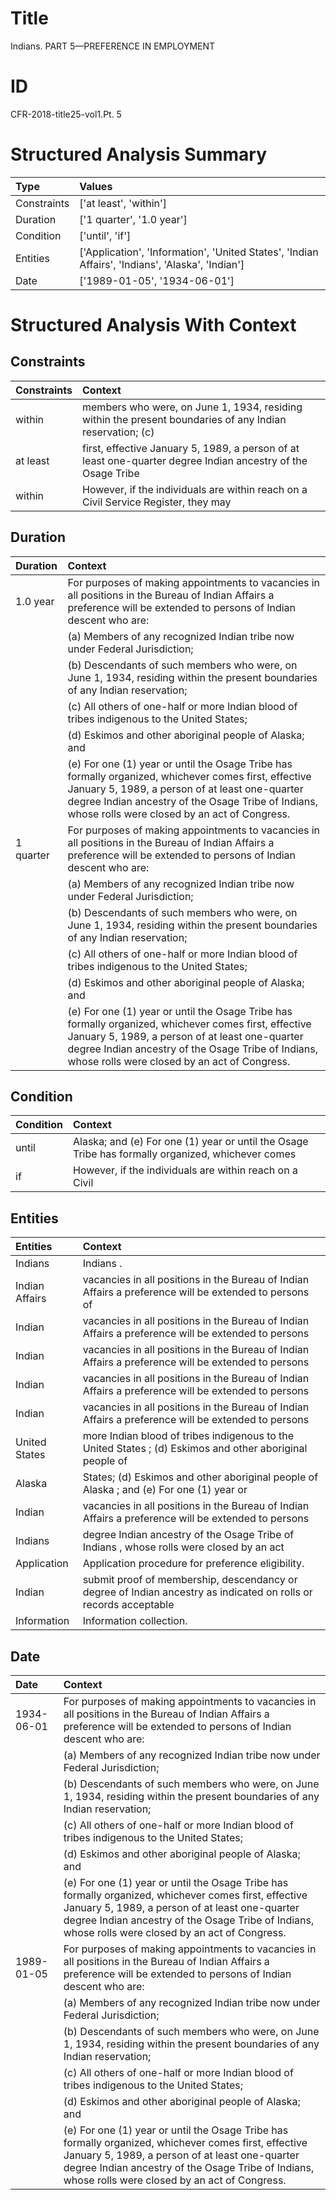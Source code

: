 # Title

 Indians. PART 5—PREFERENCE IN EMPLOYMENT


# ID

 CFR-2018-title25-vol1.Pt. 5


# Structured Analysis Summary

| Type        | Values                                                                                           |
|:------------|:-------------------------------------------------------------------------------------------------|
| Constraints | ['at least', 'within']                                                                           |
| Duration    | ['1 quarter', '1.0 year']                                                                        |
| Condition   | ['until', 'if']                                                                                  |
| Entities    | ['Application', 'Information', 'United States', 'Indian Affairs', 'Indians', 'Alaska', 'Indian'] |
| Date        | ['1989-01-05', '1934-06-01']                                                                     |


# Structured Analysis With Context

 


## Constraints

| Constraints   | Context                                                                                                      |
|:--------------|:-------------------------------------------------------------------------------------------------------------|
| within        | members who were, on June 1, 1934, residing within the present boundaries of any Indian reservation; (c)     |
| at least      | first, effective January 5, 1989, a person of at least one-quarter degree Indian ancestry of the Osage Tribe |
| within        | However, if the individuals are  within reach on a Civil Service Register, they may                          |


## Duration

| Duration   | Context                                                                                                                                                                                                                                                                   |
|:-----------|:--------------------------------------------------------------------------------------------------------------------------------------------------------------------------------------------------------------------------------------------------------------------------|
| 1.0 year   | For purposes of making appointments to vacancies in all positions in the Bureau of Indian Affairs a preference will be extended to persons of Indian descent who are:                                                                                                     |
|            |             (a) Members of any recognized Indian tribe now under Federal Jurisdiction;                                                                                                                                                                                    |
|            |             (b) Descendants of such members who were, on June 1, 1934, residing within the present boundaries of any Indian reservation;                                                                                                                                  |
|            |             (c) All others of one-half or more Indian blood of tribes indigenous to the United States;                                                                                                                                                                    |
|            |             (d) Eskimos and other aboriginal people of Alaska; and                                                                                                                                                                                                        |
|            |             (e) For one (1) year or until the Osage Tribe has formally organized, whichever comes first, effective January 5, 1989, a person of at least one-quarter degree Indian ancestry of the Osage Tribe of Indians, whose rolls were closed by an act of Congress. |
| 1 quarter  | For purposes of making appointments to vacancies in all positions in the Bureau of Indian Affairs a preference will be extended to persons of Indian descent who are:                                                                                                     |
|            |             (a) Members of any recognized Indian tribe now under Federal Jurisdiction;                                                                                                                                                                                    |
|            |             (b) Descendants of such members who were, on June 1, 1934, residing within the present boundaries of any Indian reservation;                                                                                                                                  |
|            |             (c) All others of one-half or more Indian blood of tribes indigenous to the United States;                                                                                                                                                                    |
|            |             (d) Eskimos and other aboriginal people of Alaska; and                                                                                                                                                                                                        |
|            |             (e) For one (1) year or until the Osage Tribe has formally organized, whichever comes first, effective January 5, 1989, a person of at least one-quarter degree Indian ancestry of the Osage Tribe of Indians, whose rolls were closed by an act of Congress. |


## Condition

| Condition   | Context                                                                                           |
|:------------|:--------------------------------------------------------------------------------------------------|
| until       | Alaska; and (e) For one (1) year or until the Osage Tribe has formally organized, whichever comes |
| if          | However,  if the individuals are within reach on a Civil                                          |


## Entities

| Entities       | Context                                                                                                          |
|:---------------|:-----------------------------------------------------------------------------------------------------------------|
| Indians        | Indians .                                                                                                        |
| Indian Affairs | vacancies in all positions in the Bureau of Indian Affairs a preference will be extended to persons of           |
| Indian         | vacancies in all positions in the Bureau of Indian Affairs a preference will be extended to persons              |
| Indian         | vacancies in all positions in the Bureau of Indian Affairs a preference will be extended to persons              |
| Indian         | vacancies in all positions in the Bureau of Indian Affairs a preference will be extended to persons              |
| Indian         | vacancies in all positions in the Bureau of Indian Affairs a preference will be extended to persons              |
| United States  | more Indian blood of tribes indigenous to the United States ; (d) Eskimos and other aboriginal people of         |
| Alaska         | States; (d) Eskimos and other aboriginal people of Alaska ; and (e) For one (1) year or                          |
| Indian         | vacancies in all positions in the Bureau of Indian Affairs a preference will be extended to persons              |
| Indians        | degree Indian ancestry of the Osage Tribe of Indians , whose rolls were closed by an act                         |
| Application    | Application  procedure for preference eligibility.                                                               |
| Indian         | submit proof of membership, descendancy or degree of Indian ancestry as indicated on rolls or records acceptable |
| Information    | Information  collection.                                                                                         |


## Date

| Date       | Context                                                                                                                                                                                                                                                                   |
|:-----------|:--------------------------------------------------------------------------------------------------------------------------------------------------------------------------------------------------------------------------------------------------------------------------|
| 1934-06-01 | For purposes of making appointments to vacancies in all positions in the Bureau of Indian Affairs a preference will be extended to persons of Indian descent who are:                                                                                                     |
|            |             (a) Members of any recognized Indian tribe now under Federal Jurisdiction;                                                                                                                                                                                    |
|            |             (b) Descendants of such members who were, on June 1, 1934, residing within the present boundaries of any Indian reservation;                                                                                                                                  |
|            |             (c) All others of one-half or more Indian blood of tribes indigenous to the United States;                                                                                                                                                                    |
|            |             (d) Eskimos and other aboriginal people of Alaska; and                                                                                                                                                                                                        |
|            |             (e) For one (1) year or until the Osage Tribe has formally organized, whichever comes first, effective January 5, 1989, a person of at least one-quarter degree Indian ancestry of the Osage Tribe of Indians, whose rolls were closed by an act of Congress. |
| 1989-01-05 | For purposes of making appointments to vacancies in all positions in the Bureau of Indian Affairs a preference will be extended to persons of Indian descent who are:                                                                                                     |
|            |             (a) Members of any recognized Indian tribe now under Federal Jurisdiction;                                                                                                                                                                                    |
|            |             (b) Descendants of such members who were, on June 1, 1934, residing within the present boundaries of any Indian reservation;                                                                                                                                  |
|            |             (c) All others of one-half or more Indian blood of tribes indigenous to the United States;                                                                                                                                                                    |
|            |             (d) Eskimos and other aboriginal people of Alaska; and                                                                                                                                                                                                        |
|            |             (e) For one (1) year or until the Osage Tribe has formally organized, whichever comes first, effective January 5, 1989, a person of at least one-quarter degree Indian ancestry of the Osage Tribe of Indians, whose rolls were closed by an act of Congress. |



